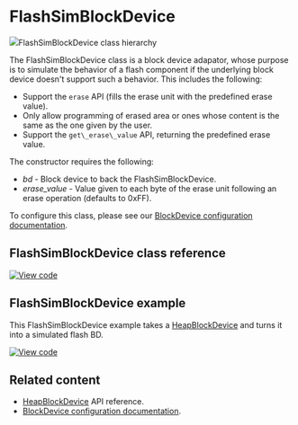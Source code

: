 # FlashSimBlockDevice

<span class="images">![](http://os.mbed.com/docs/development/mbed-os-api-doxy/classmbed_1_1_flash_sim_block_device.png)<span>FlashSimBlockDevice class hierarchy</span></span>

The FlashSimBlockDevice class is a block device adapator, whose purpose is to simulate the behavior of a flash component if the underlying block device doesn't support such a behavior. This includes the following:

- Support the `erase` API (fills the erase unit with the predefined erase value).
- Only allow programming of erased area or ones whose content is the same as the one given by the user.
- Support the `get\_erase\_value` API, returning the predefined erase value.

The constructor requires the following:

  - _bd_           -  Block device to back the FlashSimBlockDevice.
  - _erase\_value_ -  Value given to each byte of the erase unit following an erase operation (defaults to 0xFF).

To configure this class, please see our [BlockDevice configuration documentation](../apis/data-options-and-config.html).

## FlashSimBlockDevice class reference

[![View code](https://www.mbed.com/embed/?type=library)](http://os.mbed.com/docs/development/mbed-os-api-doxy/classmbed_1_1_flash_sim_block_device.html)

## FlashSimBlockDevice example

This FlashSimBlockDevice example takes a [HeapBlockDevice](heapblockdevice.html) and turns it into a simulated flash BD.

[![View code](https://www.mbed.com/embed/?url=https://github.com/ARMmbed/mbed-os-snippet-FlashSimBlockDevice/tree/v6.8)](https://github.com/ARMmbed/mbed-os-snippet-FlashSimBlockDevice/blob/v6.8/main.cpp)

## Related content

- [HeapBlockDevice](heapblockdevice.html) API reference.
- [BlockDevice configuration documentation](../apis/data-options-and-config.html).
